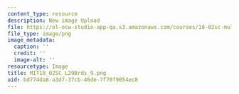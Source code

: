 ```yaml
---
content_type: resource
description: New image Upload
file: https://ol-ocw-studio-app-qa.s3.amazonaws.com/courses/18-02sc-multivariable-calculus-fall-2010/bd774da8a3d737cb46de7f70f9054ec8_MIT18_02SC_L29Brds_9.png
file_type: image/png
image_metadata:
  caption: ''
  credit: ''
  image-alt: ''
resourcetype: Image
title: MIT18_02SC_L29Brds_9.png
uid: bd774da8-a3d7-37cb-46de-7f70f9054ec8
---
```

